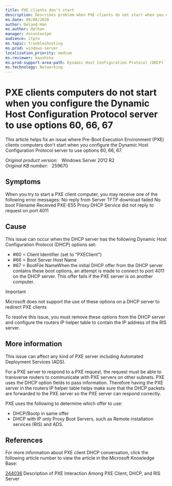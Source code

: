 ```yaml
---
title: PXE clients don't start
description: Describes problem when PXE clients do not start when you use Dynamic Host Configuration Protocol options 60, 66, 67 on the DHCP server.
ms.date: 09/08/2020
author: Deland-Han
ms.author: delhan
manager: dscontentpm
audience: itpro
ms.topic: troubleshooting
ms.prod: windows-server
localization_priority: medium
ms.reviewer: kaushika
ms.prod-support-area-path: Dynamic Host Configuration Protocol (DHCP)
ms.technology: Networking
---
```

# PXE clients computers do not start when you configure the Dynamic Host Configuration Protocol server to use options 60, 66, 67

This article helps fix an issue where Pre-Boot Execution Environment (PXE) clients computers don't start when you configure the Dynamic Host Configuration Protocol server to use options 60, 66, 67.

_Original product version:_ &nbsp; Windows Server 2012 R2  
_Original KB number:_ &nbsp; 259670

## Symptoms

When you try to start a PXE client computer, you may receive one of the following error messages: No reply from Server
TFTP download failed
No boot Filename Received
PXE-E55 Proxy DHCP Service did not reply to request on port 4011

## Cause

This issue can occur when the DHCP server has the following Dynamic Host Configuration Protocol (DHCP) options set:

- #60 = Client Identifier (set to "PXEClient")
- #66 = Boot Server Host Name
- #67 = BootFile NameWhen the initial DHCP offer from the DHCP server contains these boot options, an attempt is made to connect to port 4011 on the DHCP server. This offer fails if the PXE server is on another computer.

> [!IMPORTANT]
> Microsoft does not support the use of these options on a DHCP server to redirect PXE clients

To resolve this issue, you must remove these options from the DHCP server and configure the routers IP helper table to contain the IP address of the RIS server.

## More information

This issue can affect any kind of PXE server including Automated Deployment Services (ADS).

For a PXE server to respond to a PXE request, the request must be able to transverse routers to communicate with PXE servers on other subnets. PXE uses the DHCP option fields to pass information. Therefore having the PXE server in the routers IP helper table helps make sure that the DHCP packets are forwarded to the PXE server so the PXE server can respond correctly.

PXE uses the following to determine which offer to use:

- DHCP/Bootp in same offer
- DHCP with IP only Proxy Boot Servers, such as Remote installation services (RIS) and ADS.

## References

For more information about PXE client DHCP conversation, click the following article number to view the article in the Microsoft Knowledge Base:

[244036](https://support.microsoft.com/help/244036) Description of PXE Interaction Among PXE Client, DHCP, and RIS Server
